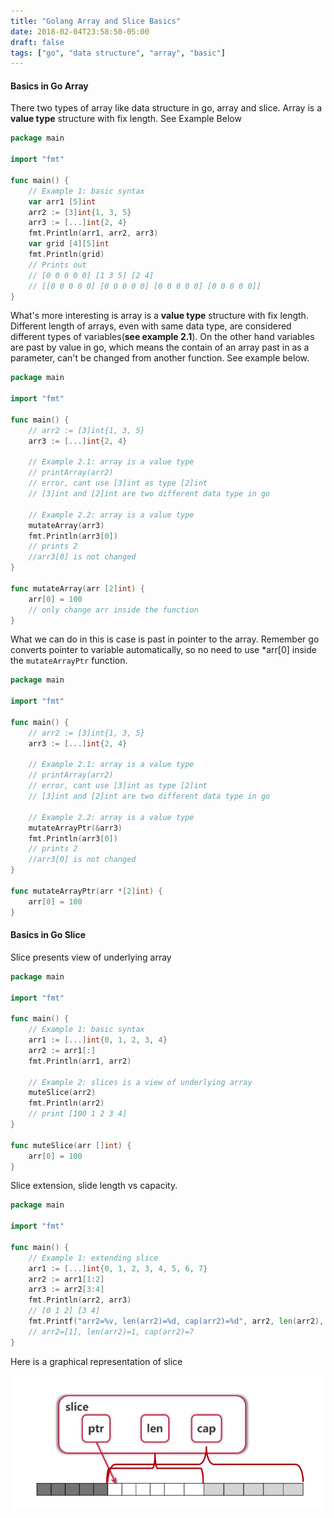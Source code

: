 ```yaml
---
title: "Golang Array and Slice Basics"
date: 2018-02-04T23:58:50-05:00
draft: false
tags: ["go", "data structure", "array", "basic"]
---
```


#### Basics in Go Array

There two types of array like data structure in go, array and slice. Array is a **value type** structure with fix length. See Example Below

```go
package main

import "fmt"

func main() {
    // Example 1: basic syntax
    var arr1 [5]int
    arr2 := [3]int{1, 3, 5}
    arr3 := [...]int{2, 4}
    fmt.Println(arr1, arr2, arr3)
    var grid [4][5]int
    fmt.Println(grid)
    // Prints out
    // [0 0 0 0 0] [1 3 5] [2 4]
    // [[0 0 0 0 0] [0 0 0 0 0] [0 0 0 0 0] [0 0 0 0 0]]
}
```

What's more interesting is array is a **value type** structure with fix length. Different length of arrays, even with same data type, are considered different types of variables(__see example 2.1__). On the other hand variables are past by value in go, which means the contain of an array past in as a parameter, can't be changed from another function. See example below.

```go
package main

import "fmt"

func main() {
    // arr2 := [3]int{1, 3, 5}
    arr3 := [...]int{2, 4}

    // Example 2.1: array is a value type
    // printArray(arr2)
    // error, cant use [3]int as type [2]int
    // [3]int and [2]int are two different data type in go

    // Example 2.2: array is a value type
    mutateArray(arr3)
    fmt.Println(arr3[0])
    // prints 2
    //arr3[0] is not changed
}

func mutateArray(arr [2]int) {
    arr[0] = 100
    // only change arr inside the function
}
```

What we can do in this is case is past in pointer to the array. Remember go converts pointer to variable automatically, so no need to use *arr[0] inside the `mutateArrayPtr` function.

```go
package main

import "fmt"

func main() {
    // arr2 := [3]int{1, 3, 5}
    arr3 := [...]int{2, 4}

    // Example 2.1: array is a value type
    // printArray(arr2)
    // error, cant use [3]int as type [2]int
    // [3]int and [2]int are two different data type in go

    // Example 2.2: array is a value type
    mutateArrayPtr(&arr3)
    fmt.Println(arr3[0])
    // prints 2
    //arr3[0] is not changed
}

func mutateArrayPtr(arr *[2]int) {
    arr[0] = 100
}
```

#### Basics in Go Slice

Slice presents view of underlying array

```go
package main

import "fmt"

func main() {
    // Example 1: basic syntax
    arr1 := [...]int{0, 1, 2, 3, 4}
    arr2 := arr1[:]
    fmt.Println(arr1, arr2)

    // Example 2: slices is a view of underlying array
    muteSlice(arr2)
    fmt.Println(arr2)
    // print [100 1 2 3 4]
}

func muteSlice(arr []int) {
    arr[0] = 100
}
```

Slice extension, slide length vs capacity.

```go
package main

import "fmt"

func main() {
    // Example 1: extending slice
    arr1 := [...]int{0, 1, 2, 3, 4, 5, 6, 7}
    arr2 := arr1[1:2]
    arr3 := arr2[3:4]
    fmt.Println(arr2, arr3)
    // [0 1 2] [3 4]
    fmt.Printf("arr2=%v, len(arr2)=%d, cap(arr2)=%d", arr2, len(arr2), cap(arr2))
    // arr2=[1], len(arr2)=1, cap(arr2)=7
}
```

Here is a graphical representation of slice

![slice graphical representation](https://github.com/chickenPopcorn/my-personal-blog/blob/master/static/images/slice.png)
